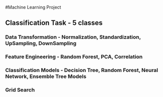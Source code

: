 #Machine Learning Project
## Classification Task - 5 classes
### Data Transformation - Normalization, Standardization, UpSampling, DownSampling
### Feature Engineering - Random Forest, PCA, Correlation
### Classification Models - Decision Tree, Random Forest, Neural Network, Ensemble Tree Models
### Grid Search 
